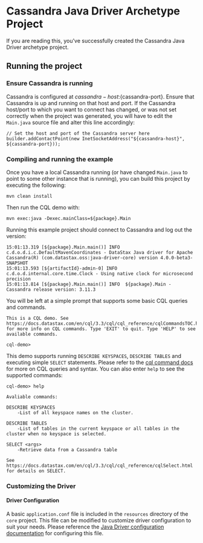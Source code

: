 # Cassandra Java Driver Archetype Project

If you are reading this, you've successfully created the Cassandra Java Driver archetype project.

## Running the project

### Ensure Cassandra is running

Cassandra is configured at ${cassandra-host}:${cassandra-port}. Ensure that Cassandra is up and
running on that host and port. If the Cassandra host/port to which you want to connect has changed,
or was not set correctly when the project was generated, you will have to edit the `Main.java`
source file and alter this line accordingly:

```
// Set the host and port of the Cassandra server here
builder.addContactPoint(new InetSocketAddress("${cassandra-host}", ${cassandra-port}));
```

### Compiling and running the example

Once you have a local Cassandra running (or have changed `Main.java` to point to some other instance
that is running), you can build this project by executing the following:

```
mvn clean install
```

Then run the CQL demo with:

```
mvn exec:java -Dexec.mainClass=${package}.Main
```

Running this example project should connect to Cassandra and log out the version:

```
15:01:13.319 [${package}.Main.main()] INFO  c.d.o.d.i.c.DefaultMavenCoordinates - DataStax Java driver for Apache Cassandra(R) (com.datastax.oss:java-driver-core) version 4.0.0-beta3-SNAPSHOT
15:01:13.593 [${artifactId}-admin-0] INFO  c.d.o.d.internal.core.time.Clock - Using native clock for microsecond precision
15:01:13.814 [${package}.Main.main()] INFO  ${package}.Main - Cassandra release version: 3.11.3
```

You will be left at a simple prompt that supports some basic CQL queries and commands.

```
This is a CQL demo. See https://docs.datastax.com/en/cql/3.3/cql/cql_reference/cqlCommandsTOC.html for more info on CQL commands. Type 'EXIT' to quit. Type 'HELP' to see available commands.

cql-demo>
```

This demo supports running `DESCRIBE KEYSPACES`, `DESCRIBE TABLES` and executing simple `SELECT`
statements. Please refer to the [cql command docs][1] for more on CQL queries and syntax. You can
also enter `help` to see the supported commands:

```
cql-demo> help

Avaliable commands:

DESCRIBE KEYSPACES
	-List of all keyspace names on the cluster.

DESCRIBE TABLES
	-List of tables in the current keyspace or all tables in the cluster when no keyspace is selected.

SELECT <args>
	-Retrieve data from a Cassandra table

See https://docs.datastax.com/en/cql/3.3/cql/cql_reference/cqlSelect.html for details on SELECT.
```

### Customizing the Driver

#### Driver Configuration

A basic `application.conf` file is included in the `resources` directory of the `core` project. This
file can be modified to customize driver configuration to suit your needs. Please reference the
[Java Driver configuration documentation][2] for configuring this file.

[1]: https://docs.datastax.com/en/cql/3.3/cql/cql_reference/cqlCommandsTOC.html
[2]: https://docs.datastax.com/en/developer/java-driver/4.0-beta/manual/core/configuration/